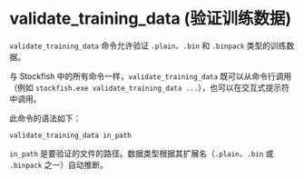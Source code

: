 # validate_training_data (验证训练数据)

`validate_training_data` 命令允许验证 `.plain`、`.bin` 和 `.binpack` 类型的训练数据。

与 Stockfish 中的所有命令一样，`validate_training_data` 既可以从命令行调用（例如 `stockfish.exe validate_training_data ...`），也可以在交互式提示符中调用。

此命令的语法如下：
```
validate_training_data in_path
```

`in_path` 是要验证的文件的路径。数据类型根据其扩展名（`.plain`、`.bin` 或 `.binpack` 之一）自动推断。
